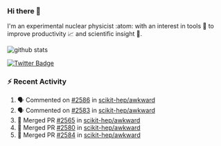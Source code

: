 ### Hi there 👋 

I'm an experimental nuclear physicist :atom: with an interest in tools :wrench: to improve productivity :chart_with_upwards_trend: and scientific insight :telescope:.

![github stats](https://github-readme-stats.vercel.app/api?username=agoose77&show_icons=true&hide_rank=true&hide_title=true&bg_color=30,e76445,904e95&text_color=efe3ec&icon_color=efe3ec)
<!--
**agoose77/agoose77** is a ✨ _special_ ✨ repository because its `README.md` (this file) appears on your GitHub profile.

Here are some ideas to get you started:

- 🔭 I’m currently working on ...
- 🌱 I’m currently learning ...
- 👯 I’m looking to collaborate on ...
- 🤔 I’m looking for help with ...
- 💬 Ask me about ...
- 📫 How to reach me: ...
- 😄 Pronouns: ...
- ⚡ Fun fact: ...
-->

[![Twitter Badge](https://img.shields.io/twitter/follow/agoose77?style=flat-square&logo=Twitter&logoColor=white&color=cornflowerblue)](https://twitter.com/agoose77)

### :zap: Recent Activity

<!--START_SECTION:activity-->
1. 🗣 Commented on [#2586](https://github.com/scikit-hep/awkward/issues/2586#issuecomment-1640923429) in [scikit-hep/awkward](https://github.com/scikit-hep/awkward)
2. 🗣 Commented on [#2583](https://github.com/scikit-hep/awkward/pull/2583#issuecomment-1639663938) in [scikit-hep/awkward](https://github.com/scikit-hep/awkward)
3. 🎉 Merged PR [#2565](https://github.com/scikit-hep/awkward/pull/2565) in [scikit-hep/awkward](https://github.com/scikit-hep/awkward)
4. 🎉 Merged PR [#2580](https://github.com/scikit-hep/awkward/pull/2580) in [scikit-hep/awkward](https://github.com/scikit-hep/awkward)
5. 🎉 Merged PR [#2584](https://github.com/scikit-hep/awkward/pull/2584) in [scikit-hep/awkward](https://github.com/scikit-hep/awkward)
<!--END_SECTION:activity-->
